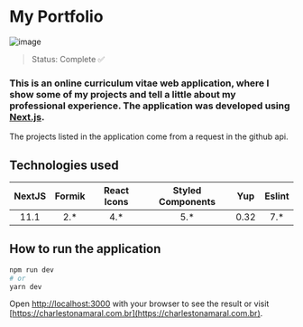 # My Portfolio

![image](https://user-images.githubusercontent.com/9272098/167928211-dd3b8eee-9c01-4ed2-82b0-5f13aaa4658e.png)

> Status: Complete ✅

### This is an online curriculum vitae web application, where I show some of my projects and tell a little about my professional experience. The application was developed using [Next.js](https://nextjs.org/).

The projects listed in the application come from a request in the github api.

## Technologies used

NextJS    | Formik   | React Icons   | Styled Components   | Yup    | Eslint
:-------: | :------: | :-----------: | :-----------------: | :----: | :------:
11.1      | 2.*      | 4.*           | 5.*                 | 0.32   | 7.*

## How to run the application

```bash
npm run dev
# or
yarn dev
```

Open [http://localhost:3000](http://localhost:3000) with your browser to see the result or visit [https://charlestonamaral.com.br](https://charlestonamaral.com.br).